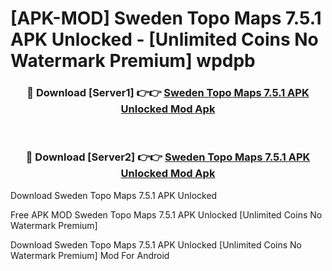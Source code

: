 # [APK-MOD] Sweden Topo Maps 7.5.1 APK Unlocked - [Unlimited Coins No Watermark Premium] wpdpb



<div align="center">
<h3>🔴 Download [Server1] 👉👉 <a href="https://momento.my/?title=Sweden_Topo_Maps_7.5.1_APK_Unlocked">Sweden Topo Maps 7.5.1 APK Unlocked Mod Apk</a></h3><br>

<h3>🔴 Download [Server2] 👉👉 <a href="https://momento.my/?title=Sweden_Topo_Maps_7.5.1_APK_Unlocked">Sweden Topo Maps 7.5.1 APK Unlocked Mod Apk</a></h3>
</div>



Download Sweden Topo Maps 7.5.1 APK Unlocked 

Free APK MOD Sweden Topo Maps 7.5.1 APK Unlocked [Unlimited Coins No Watermark Premium]

Download Sweden Topo Maps 7.5.1 APK Unlocked [Unlimited Coins No Watermark Premium] Mod For Android
